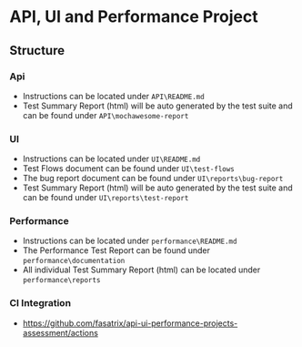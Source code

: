 # API, UI and Performance Project

## Structure
### Api
* Instructions can be located under `API\README.md`
* Test Summary Report (html) will be auto generated by the test suite and can be found under `API\mochawesome-report`
### UI
* Instructions can be located under `UI\README.md`
* Test Flows document can be found under `UI\test-flows`
* The bug report document can be found under `UI\reports\bug-report`
* Test Summary Report (html) will be auto generated by the test suite and can be found under `UI\reports\test-report`

### Performance 
* Instructions can be located under `performance\README.md`
* The Performance Test Report can be found under `performance\documentation`
* All individual Test Summary Report (html)  can be located under `performance\reports`

### CI Integration
* https://github.com/fasatrix/api-ui-performance-projects-assessment/actions







